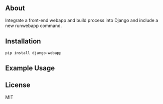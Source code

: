 About
-------------------------------

Integrate a front-end webapp and build process into Django and include a new runwebapp command.

Installation
-------------------------------

`pip install django-webapp`

Example Usage
-------------------------------



License
-------------------------------

MIT

